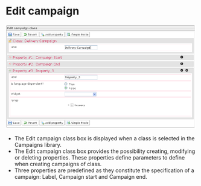 <!--
author:
    - 'Jérôme Bogaerts'
created_at: '2012-03-29 15:48:31'
updated_at: '2013-03-13 14:12:06'
tags:
    - Deliveries
-->

Edit campaign
=============

![](../resources/campaigns-editclass.png)

-   The Edit campaign class box is displayed when a class is selected in the Campaigns library.
-   The Edit campaign class box provides the possibility creating, modifying or deleting properties. These properties define parameters to define when creating campaigns of class.
-   Three properties are predefined as they constitute the specification of a campaign: Label, Campaign start and Campaign end.



